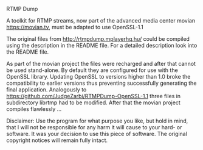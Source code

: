 RTMP Dump

A toolkit for RTMP streams, now part of the advanced media center movian https://movian.tv, must be adapted to use OpenSSL-1.1

The original files from http://rtmpdump.mplayerhq.hu/ could be compiled using the description in the README file. For a detailed description look into the README file.

As part of the movian project the files were recharged and after that cannot be used stand-alone. By default they are configured for use with the OpenSSL library. Updating OpenSSL to versions higher than 1.0 broke the compatibility to earlier versions thus preventing successfully generating the final application. Analogously to <https://github.com/JudgeZarbi/RTMPDump-OpenSSL-1.1> three files in subdirectory librtmp had to be modified. After that the movian project compiles flawlessly ...

Disclaimer: Use the program for what purpose you like, but hold in mind, that I will not be responsible for any harm it will cause to your hard- or software. It was your decision to use this piece of software. The original copyright notices will remain fully intact.


